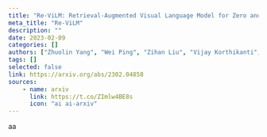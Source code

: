 ```yaml
---
title: "Re-ViLM: Retrieval-Augmented Visual Language Model for Zero and Few-Shot Image Captioning"
meta_title: "Re-ViLM"
description: ""
date: 2023-02-09
categories: []
authors: ["Zhuolin Yang", "Wei Ping", "Zihan Liu", "Vijay Korthikanti", "Weili Nie", "De-An Huang", "Linxi Fan", "Zhiding Yu", "Shiyi Lan", "Bo Li", "Ming-Yu Liu", "Yuke Zhu", "Mohammad Shoeybi", "Bryan Catanzaro", "Chaowei Xiao", "Anima Anandkumar"]
tags: []
selected: false
link: https://arxiv.org/abs/2302.04858
sources:
    - name: arxiv
      link: https://t.co/ZImlw4BE8s
      icon: "ai ai-arxiv"
---
```


aa